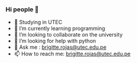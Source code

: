 ### Hi people 👋

- 🔭 Studying in UTEC
- 🌱 I’m currently learning programming
- 👯 I’m looking to collaborate on the university
- 🤔 I’m looking for help with python
- 💬 Ask me : brigitte.rojas@utec.edu.pe
- 📫 How to reach me: brigitte.rojas@utec.edu.pe

